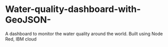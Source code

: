 # Water-quality-dashboard-with-GeoJSON-
A dashboard to monitor the water quality around the world.  Built using Node Red, IBM cloud
